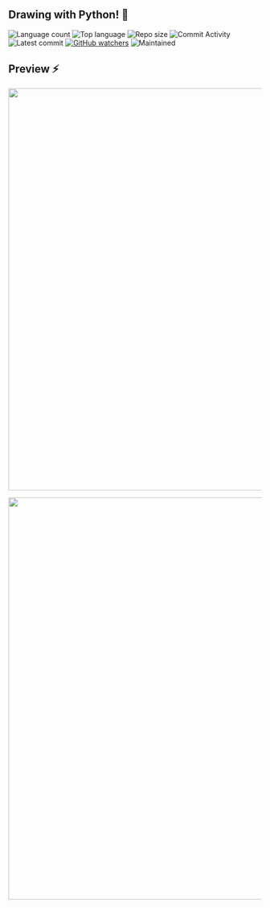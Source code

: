 ## Drawing with Python! 🎯

![Language count](https://img.shields.io/github/languages/count/letnagao/drawing_with_python?color=green)
![Top language](https://img.shields.io/github/languages/top/letnagao/drawing_with_python?color=ff69b4)
![Repo size](https://img.shields.io/github/repo-size/letnagao/drawing_with_python?color=yellow)
![Commit Activity](https://img.shields.io/github/commit-activity/y/letnagao/drawing_with_python?color=blue)
![Latest commit](https://img.shields.io/github/last-commit/letnagao/drawing_with_python?color=red)
[![GitHub watchers](https://img.shields.io/github/watchers/letnagao/website-dogs?logo=GitHub)](https://github.com/letnagao/drawing_with_python/watchers)
![Maintained](https://img.shields.io/maintenance/no/9999)


</ul><h2> Preview ⚡️</h2>
<p align="center">
  <img src="https://user-images.githubusercontent.com/99754900/178157257-01db32be-5f3d-4d34-98b4-effc70a7b01e.jpg" width="800" />
</p>  

<p align="center">
  <img src="https://user-images.githubusercontent.com/99754900/178157255-cfb3e922-8410-476c-a5e6-c210fd068f74.jpg" width="800" />
</p>  


